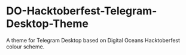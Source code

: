 # DO-Hacktoberfest-Telegram-Desktop-Theme
A theme for Telegram Desktop based on Digital Oceans Hacktoberfest colour scheme.
